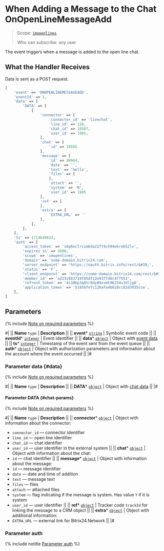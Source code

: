 # When Adding a Message to the Chat OnOpenLineMessageAdd

> Scope: [`imopenlines`](../../../scopes/permissions.md) 
>
> Who can subscribe: any user

The event triggers when a message is added to the open line chat.

## What the Handler Receives

Data is sent as a POST request.

```php
[
    'event' => 'ONOPENLINEMESSAGEADD',
    'eventId' => 1,
    'data' => [
        'DATA' => [
            [
                'connector' => [
                    'connector_id' => 'livechat',
                    'line_id' => 128,
                    'chat_id' => 10587,
                    'user_id' => 1985,
                ],
                'chat' => [
                    'id' => 10585
                ],
                'message' => [
                    'id' => 80964,
                    'date' => '',
                    'text' => 'hello',
                    'files' => [
                    ],
                    'attach' => '',
                    'system' => 'N',
                    'user_id' => 1985
                ],
                'ref' => [
                ],
                'extra' => [
                    'EXTRA_URL' => '' 
                ],
            ],
        ],
    ],
    'ts' => 1714649632,
    'auth' => [
        'access_token' => 's6p6eclrvim6da22ft9ch94ekreb52lv',
        'expires_in' => 3600,
        'scope' => 'imopenlines',
        'domain' => 'some-domain.bitrix24.com',
        'server_endpoint' => 'https://oauth.bitrix.info/rest/&#39;',
        'status' => 'F',
        'client_endpoint' => 'https://some-domain.bitrix24.com/rest/&#39;',
        'member_id' => 'a223c6b3710f85df22e9377d6c4f7553',
        'refresh_token' => '4s386p3q0tr8dy89xvmt96234v3dljg8',
        'application_token' => '51856fefc120afa4b628cc82d3935cce',
    ],
]
```

## Parameters

{% include [Note on required parameters](../../../../_includes/required.md) %}

#|
|| **Name**
`type` | **Description** ||
|| **event*** 
[`string`](../../../data-types.md) | Symbolic event code ||
|| **eventId*** 
[`integer`](../../../data-types.md) | Event identifier ||
|| **data*** 
[`object`](../../../data-types.md) | Object with [event data](#data) ||
|| **ts*** 
[`integer`](../../../data-types.md) | Timestamp of the event sent from the event queue ||
|| **auth*** 
[`object`](../../../data-types.md) | Object with authorization parameters and information about the account where the event occurred ||
|#

### Parameter data {#data}

{% include [Note on required parameters](../../../../_includes/required.md) %}

#|
|| **Name**
`type` | **Description** ||
|| **DATA*** 
[`object`](../../../data-types.md) | Object with [chat data](#chat-params) ||
|#

#### Parameter DATA {#chat-params}

{% include [Note on required parameters](../../../../_includes/required.md) %}

#|
|| **Name**
`type` | **Description** ||
|| **connector*** 
[`object`](../../../data-types.md) | Object with information about the connector:
- `connector_id` — connector identifier
- `line_id` — open line identifier
- `chat_id` — chat identifier
- `user_id` — user identifier in the external system
||
|| **chat*** 
[`object`](../../../data-types.md) | Object with information about the chat:
- `id` — chat identifier ||
|| **message*** 
[`object`](../../../data-types.md) | Object with information about the message:
- `id` — message identifier
- `date` — date and time of addition
- `text` — message text
- `files` — files
- `attach` — attached files
- `system` — flag indicating if the message is system. Has value `Y` if it is system
- `user_id` — user identifier
||
|| **ref*** 
[`object`](../../../data-types.md) | Tracker code `trackId` for linking the message to a CRM object ||
|| **extra*** 
[`object`](../../../data-types.md) | Object with additional information:
- `EXTRA_URL` — external link for Bitrix24.Network ||
|#

### Parameter auth

{% include notitle [Parameter auth](../../../../_includes/auth-params-in-events.md) %}